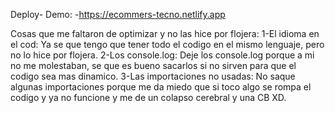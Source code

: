 Deploy- Demo:
    -https://ecommers-tecno.netlify.app

Cosas que me faltaron de optimizar y no las hice por flojera:
    1-El idioma en el cod: Ya se que tengo que tener todo el codigo en el mismo lenguaje, pero no lo hice por flojera.
    2-Los console.log: Deje los console.log porque a mi no me molestaban, se que es bueno sacarlos si no sirven para que el codigo sea mas dinamico.
    3-Las importaciones no usadas: No saque algunas importaciones porque me da miedo que si toco algo se rompa el codigo y ya no funcione y me de un colapso cerebral y una CB XD.